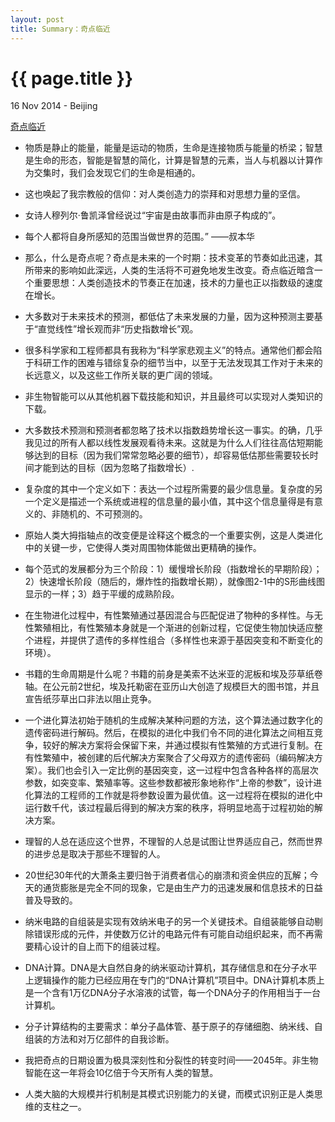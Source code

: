 ```yaml
---
layout: post
title: Summary：奇点临近
---
```


{{ page.title }}
================

<p class="meta">16 Nov 2014 - Beijing</p>

[奇点临近](http://book.douban.com/subject/6855803/)

- 物质是静止的能量，能量是运动的物质，生命是连接物质与能量的桥梁；智慧是生命的形态，智能是智慧的简化，计算是智慧的元素，当人与机器以计算作为交集时，我们会发现它们的生命是相通的。

- 这也唤起了我宗教般的信仰：对人类创造力的崇拜和对思想力量的坚信。

- 女诗人穆列尔·鲁凯泽曾经说过“宇宙是由故事而非由原子构成的”。

- 每个人都将自身所感知的范围当做世界的范围。” ——叔本华

- 那么，什么是奇点呢？奇点是未来的一个时期：技术变革的节奏如此迅速，其所带来的影响如此深远，人类的生活将不可避免地发生改变。奇点临近暗含一个重要思想：人类创造技术的节奏正在加速，技术的力量也正以指数级的速度在增长。

- 大多数对于未来技术的预测，都低估了未来发展的力量，因为这种预测主要基于“直觉线性”增长观而非“历史指数增长”观。

- 很多科学家和工程师都具有我称为“科学家悲观主义”的特点。通常他们都会陷于科研工作的困难与错综复杂的细节当中，以至于无法发现其工作对于未来的长远意义，以及这些工作所关联的更广阔的领域。

- 非生物智能可以从其他机器下载技能和知识，并且最终可以实现对人类知识的下载。

- 大多数技术预测和预测者都忽略了技术以指数趋势增长这一事实。的确，几乎我见过的所有人都以线性发展观看待未来。这就是为什么人们往往高估短期能够达到的目标（因为我们常常忽略必要的细节），却容易低估那些需要较长时间才能到达的目标（因为忽略了指数增长）.

- 复杂度的其中一个定义如下：表达一个过程所需要的最少信息量。复杂度的另一个定义是描述一个系统或进程的信息量的最小值，其中这个信息量得是有意义的、非随机的、不可预测的。

- 原始人类大拇指轴点的改变便是诠释这个概念的一个重要实例，这是人类进化中的关键一步，它使得人类对周围物体能做出更精确的操作。

- 每个范式的发展都分为三个阶段：1）缓慢增长阶段（指数增长的早期阶段）；2）快速增长阶段（随后的，爆炸性的指数增长期），就像图2-1中的S形曲线图显示的一样；3）趋于平缓的成熟阶段。

- 在生物进化过程中，有性繁殖通过基因混合与匹配促进了物种的多样性。与无性繁殖相比，有性繁殖本身就是一个渐进的创新过程，它促使生物加快适应整个进程，并提供了遗传的多样性组合（多样性也来源于基因突变和不断变化的环境）。

- 书籍的生命周期是什么呢？书籍的前身是美索不达米亚的泥板和埃及莎草纸卷轴。在公元前2世纪，埃及托勒密在亚历山大创造了规模巨大的图书馆，并且宣告纸莎草出口非法以阻止竞争。

- 一个进化算法初始于随机的生成解决某种问题的方法，这个算法通过数字化的遗传密码进行解码。然后，在模拟的进化中我们令不同的进化算法之间相互竞争，较好的解决方案将会保留下来，并通过模拟有性繁殖的方式进行复制。在有性繁殖中，被创建的后代解决方案聚合了父母双方的遗传密码（编码解决方案）。我们也会引入一定比例的基因突变，这一过程中包含各种各样的高层次参数，如突变率、繁殖率等。这些参数都被形象地称作“上帝的参数”，设计进化算法的工程师的工作就是将参数设置为最优值。这一过程将在模拟的进化中运行数千代，该过程最后得到的解决方案的秩序，将明显地高于过程初始的解决方案。

- 理智的人总在适应这个世界，不理智的人总是试图让世界适应自己，然而世界的进步总是取决于那些不理智的人。

- 20世纪30年代的大萧条主要归咎于消费者信心的崩溃和资金供应的瓦解；今天的通货膨胀是完全不同的现象，它是由生产力的迅速发展和信息技术的日益普及导致的。

- 纳米电路的自组装是实现有效纳米电子的另一个关键技术。自组装能够自动剔除错误形成的元件，并使数万亿计的电路元件有可能自动组织起来，而不再需要精心设计的自上而下的组装过程。

- DNA计算。DNA是大自然自身的纳米驱动计算机，其存储信息和在分子水平上逻辑操作的能力已经应用在专门的“DNA计算机”项目中。DNA计算机本质上是一个含有1万亿DNA分子水溶液的试管，每一个DNA分子的作用相当于一台计算机。

- 分子计算结构的主要需求：单分子晶体管、基于原子的存储细胞、纳米线、自组装的方法和对万亿部件的自我诊断。

- 我把奇点的日期设置为极具深刻性和分裂性的转变时间——2045年。非生物智能在这一年将会10亿倍于今天所有人类的智慧。

- 人类大脑的大规模并行机制是其模式识别能力的关键，而模式识别正是人类思维的支柱之一。

